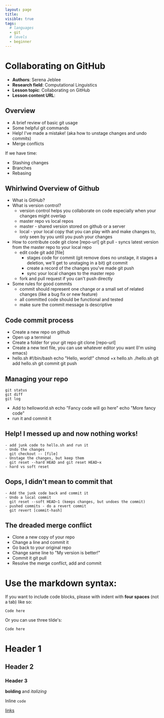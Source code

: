 ```yaml
---
layout: page
title:
visible: true
tags: 
  # languages
  - git
  # levels
  - beginner
---
```

<!-- change visible to true if you want it on the site -->
<!-- remove any tags listed above that are not relevant -->

# Collaborating on GitHub

 - **Authors**: Serena Jeblee
 - **Research field**: Computational Linguistics
 - **Lesson topic**: Collaborating on GitHub
 - **Lesson content URL**: <link>

## Overview
- A brief review of basic git usage
- Some helpful git commands
- Help! I've made a mistake! (aka how to unstage changes and undo commits)
- Merge conflicts

If we have time:
- Stashing changes
- Branches
- Rebasing

## Whirlwind Overview of Github
- What is GitHub?
- What is version control?
    - version control helps you collaborate on code especially when your changes might overlap
    - master repo vs local repos
    - master - shared version stored on github or a server
    - local - your local copy that you can play with and make changes to, only seen by you until you push your changes
- How to contribute code
    git clone [repo-url]
    git pull
        - syncs latest version from the master repo to your local repo
    - edit code
    git add [file]
        - stages code for commit (git remove does no unstage, it stages a deletion, we'll get to unstaging in a bit)
    git commit
        - create a record of the changes you've made
    git push
        - sync your local changes to the master repo
	- fork and pull request if you can't push directly
- Some rules for good commits
    - commit should represent one change or a small set of related changes (like a bug fix or new feature)
    - all committed code should be functional and tested
    - make sure the commit message is descriptive

## Code commit process
- Create a new repo on github
- Open up a terminal
- Create a folder for your git repo
  git clone [repo-url]
- Create a new text file, you can use whatever editor you want (I'm using emacs)
- hello.sh
          #!/bin/bash
          echo "Hello, world!"
    chmod +x hello.sh
    ./hello.sh
    git add hello.sh
    git commit
    git push

## Managing your repo
    git status
    git diff
    git log

- Add to helloworld.sh
     echo "Fancy code will go here"
     echo "More fancy code"
- run it and commit it


## Help! I messed up and now nothing works!
    - add junk code to hello.sh and run it
    - Undo the changes
      git checkout -- [file]
    - Unstage the changes, but keep them
      git reset --hard HEAD and git reset HEAD~x
    - hard vs soft reset

## Oops, I didn't mean to commit that
    - Add the junk code back and commit it
    - Undo a local commit
      git reset --soft HEAD~1 (keeps changes, but undoes the commit)
    - pushed commits - do a revert commit
      git revert [commit-hash]

## The dreaded merge conflict
   - Clone a new copy of your repo
   - Change a line and commit it
   - Go back to your original repo
   - Change same line to "My version is better!"
   - Commit it
     git pull
   - Resolve the merge conflict, add and commit

# Use the markdown syntax:

If you want to include code blocks, please with indent with **four
spaces** (not a tab) like so:

    Code here

Or you can use three tilde's:

~~~
Code here
~~~


# Header 1

## Header 2

### Header 3

**bolding** and *italizing*

Inline `code`

[links](url)
